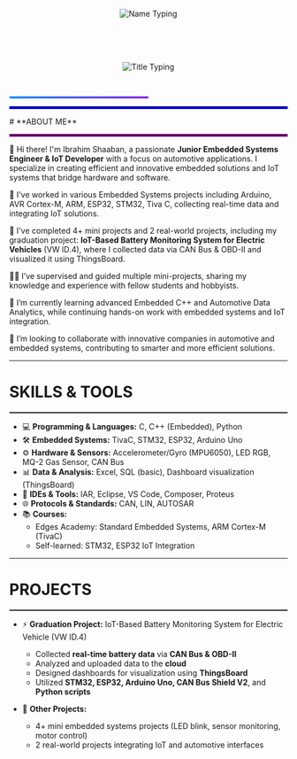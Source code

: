 <!-- الاسم -->
<p align="center">
  <img src="https://readme-typing-svg.herokuapp.com?font=Fira+Code&size=32&duration=3000&pause=1000&color=1E90FF&center=true&width=700&lines=Ibrahim+Shaaban" alt="Name Typing" />
</p>

<br><br><br>

<!-- العنوان -->
<p align="center">
  <img src="https://readme-typing-svg.herokuapp.com?font=Fira+Code&size=24&duration=3000&pause=1000&color=FF5733,FF8D1A&center=true&width=700&lines=Junior+Embedded+Engineer+And+IoT+Developer;Automotive+Engineer" alt="Title Typing" />
</p>

<br>

<!-- خط الفاصل بين السكشنات -->
<p align="center">
  <div style="background: linear-gradient(to right, #1E90FF, #8A2BE2); height: 4px; width: 50%; border-radius: 2px;"></div>
</p>

<hr style="border: 2px solid blue;">
# **ABOUT ME**
<hr style="border: 2px solid purple;">

👋 Hi there! I'm Ibrahim Shaaban, a passionate **Junior Embedded Systems Engineer & IoT Developer** with a focus on automotive applications. I specialize in creating efficient and innovative embedded solutions and IoT systems that bridge hardware and software.  

🔭 I've worked in various Embedded Systems projects including Arduino, AVR Cortex-M, ARM, ESP32, STM32, Tiva C, collecting real-time data and integrating IoT solutions.  

🤖 I've completed 4+ mini projects and 2 real-world projects, including my graduation project: **IoT-Based Battery Monitoring System for Electric Vehicles** (VW ID.4), where I collected data via CAN Bus & OBD-II and visualized it using ThingsBoard.  

👨‍🏫 I’ve supervised and guided multiple mini-projects, sharing my knowledge and experience with fellow students and hobbyists.  

🌱 I’m currently learning advanced Embedded C++ and Automotive Data Analytics, while continuing hands-on work with embedded systems and IoT integration.  

🤝 I’m looking to collaborate with innovative companies in automotive and embedded systems, contributing to smarter and more efficient solutions.

---

# **SKILLS & TOOLS**
<hr style="border: 1px solid gray;">

- 💻 **Programming & Languages:** C, C++ (Embedded), Python  
- 🛠 **Embedded Systems:** TivaC, STM32, ESP32, Arduino Uno  
- ⚙️ **Hardware & Sensors:** Accelerometer/Gyro (MPU6050), LED RGB, MQ-2 Gas Sensor, CAN Bus  
- 📊 **Data & Analysis:** Excel, SQL (basic), Dashboard visualization (ThingsBoard)  
- 🔧 **IDEs & Tools:** IAR, Eclipse, VS Code, Composer, Proteus  
- 🌐 **Protocols & Standards:** CAN, LIN, AUTOSAR  
- 📚 **Courses:**  
  - Edges Academy: Standard Embedded Systems, ARM Cortex-M (TivaC)  
  - Self-learned: STM32, ESP32 IoT Integration  

---

# **PROJECTS**
<hr style="border: 1px solid gray;">

- ⚡ **Graduation Project:** IoT-Based Battery Monitoring System for Electric Vehicle (VW ID.4)  
  - Collected **real-time battery data** via **CAN Bus & OBD-II**  
  - Analyzed and uploaded data to the **cloud**  
  - Designed dashboards for visualization using **ThingsBoard**  
  - Utilized **STM32, ESP32, Arduino Uno, CAN Bus Shield V2**, and **Python scripts**  

- 🔹 **Other Projects:**  
  - 4+ mini embedded systems projects (LED blink, sensor monitoring, motor control)  
  - 2 real-world projects integrating IoT and automotive interfaces  
